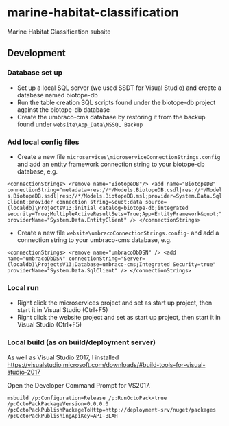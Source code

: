 # marine-habitat-classification
Marine Habitat Classification subsite


Development
-----------

### Database set up ###
* Set up a local SQL server (we used SSDT for Visual Studio) and create a database named biotope-db
* Run the table creation SQL scripts found under the biotope-db project against the biotope-db database
* Create the umbraco-cms database by restoring it from the backup found under `website\App_Data\MSSQL Backup`

### Add local config files ###
* Create a new file `microservices\microserviceConnectionStrings.config` and add an entity framework connection string to your biotope-db database, e.g.

`<connectionStrings>
  <remove name="BiotopeDB"/>
  <add name="BiotopeDB" connectionString="metadata=res://*/Models.BiotopeDB.csdl|res://*/Models.BiotopeDB.ssdl|res://*/Models.BiotopeDB.msl;provider=System.Data.SqlClient;provider connection string=&quot;data source=(localdb)\ProjectsV13;initial catalog=biotope-db;integrated security=True;MultipleActiveResultSets=True;App=EntityFramework&quot;" providerName="System.Data.EntityClient" />
</connectionStrings>`

* Create a new file `website\umbracoConnectionStrings.config`- and add a connection string to your umbraco-cms database, e.g.

`<connectionStrings>
  <remove name="umbracoDbDSN" />
  <add name="umbracoDbDSN" connectionString="Server=(localdb)\ProjectsV13;Database=umbraco-cms;Integrated Security=true" providerName="System.Data.SqlClient" />
</connectionStrings>`


### Local run ###
* Right click the microservices project and set as start up project, then start it in Visual Studio (Ctrl+F5)
* Right click the website project and set as start up project, then start it in Visual Studio (Ctrl+F5)

### Local build (as on build/deployment server) ###
As well as Visual Studio 2017,  I installed https://visualstudio.microsoft.com/downloads/#build-tools-for-visual-studio-2017

Open the Developer Command Prompt for VS2017.

    msbuild /p:Configuration=Release /p:RunOctoPack=true /p:OctoPackPackageVersion=0.0.0.0 /p:OctoPackPublishPackageToHttp=http://deployment-srv/nuget/packages /p:OctoPackPublishingApiKey=API-BLAH
